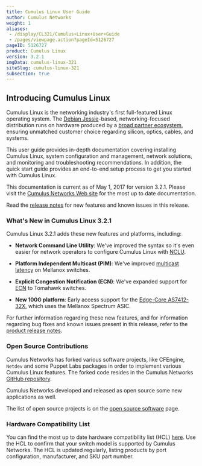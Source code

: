 ```yaml
---
title: Cumulus Linux User Guide
author: Cumulus Networks
weight: 1
aliases:
 - /display/CL321/Cumulus+Linux+User+Guide
 - /pages/viewpage.action?pageId=5126727
pageID: 5126727
product: Cumulus Linux
version: 3.2.1
imgData: cumulus-linux-321
siteSlug: cumulus-linux-321
subsection: true
---
```

## Introducing Cumulus Linux</span>

Cumulus Linux is the networking industry's first full-featured Linux
operating system. The [Debian
Jessie](https://www.debian.org/releases/jessie/)-based,
networking-focused distribution runs on hardware produced by a [broad
partner ecosystem](http://cumulusnetworks.com/hcl/), ensuring unmatched
customer choice regarding silicon, optics, cables, and systems.

This user guide provides in-depth documentation covering installing
Cumulus Linux, system configuration and management, network solutions,
and monitoring and troubleshooting recommendations. In addition, the
quick start guide provides an end-to-end setup process to get you
started with Cumulus Linux.

This documentation is current as of May 1, 2017 for version 3.2.1.
Please visit the [Cumulus Networks Web
site](http://docs.cumulusnetworks.com) for the most up to date
documentation.

Read the [release
notes](https://support.cumulusnetworks.com/hc/en-us/articles/115002201048)
for new features and known issues in this release.

### What's New in Cumulus Linux 3.2.1</span>

Cumulus Linux 3.2.1 adds these new features and platforms, including:

  - **Network Command Line Utility**: We've improved the syntax so it's
    even easier for network operators to configure Cumulus Linux with
    [NCLU](/version/cumulus-linux-321/System-Configuration/Network-Command-Line-Utility).

  - **Platform Independent Multicast (PIM)**: We've improved [multicast
    latency](/version/cumulus-linux-321/Layer-Three/Protocol-Independent-Multicast-PIM)
    on Mellanox switches.

  - **Explicit Congestion Notification (ECN)**: We've expanded support
    for
    [ECN](Buffer-and-Queue-Management.html#src-5127004_BufferandQueueManagement-ecn)
    to Tomahawk switches.

  - **New 100G platform**: Early access support for the [Edge-Core
    AS7412-32X](https://cumulusnetworks.com/HCL), which uses the
    Mellanox Spectrum ASIC.

For further information regarding these new features, and for
information regarding bug fixes and known issues present in this
release, refer to the [product release
notes](https://support.cumulusnetworks.com/hc/en-us/articles/115002201048).

### Open Source Contributions</span>

Cumulus Networks has forked various software projects, like CFEngine,
`Netdev` and some Puppet Labs packages in order to implement various
Cumulus Linux features. The forked code resides in the Cumulus Networks
[GitHub repository](https://github.com/CumulusNetworks).

Cumulus Networks developed and released as open source some new
applications as well.

The list of open source projects is on the [open source
software](http://oss.cumulusnetworks.com/) page.

### Hardware Compatibility List</span>

You can find the most up to date hardware compatibility list (HCL)
[here](http://cumulusnetworks.com/hcl/). Use the HCL to confirm that
your switch model is supported by Cumulus Networks. The HCL is updated
regularly, listing products by port configuration, manufacturer, and SKU
part number.

<article id="html-search-results" class="ht-content" style="display: none;">

</article>

<footer id="ht-footer">

</footer>
